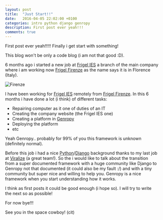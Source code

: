 ```yaml
---
layout: post
title:  "Just Start!!"
date:   2016-04-05 22:02:00 +0100
categories: intro python django genropy
description: First post ever yeah!!!
comments: true
---
```


First post ever yeah!!!!! Finally i get start with something!

This blog won't be only a code blog (i am not that good :D).

6 months ago i started a new job at
[Frigel IES](http://www.iesfrigel.com) a branch of
the main company where i am working now
[Frigel Firenze](http://www.frigel.com) as
the name says it is in Florence (Italy).

![Firenze](http://www.pizzeriaspera.it/wp-content/uploads/2015/05/panorama-firenze.jpg)


I have been working for [Frigel IES](http://www.iesfrigel.com)
remotely from [Frigel Firenze](http://www.frigel.com).
In this 6 months i have done a lot (i think) of different tasks:

  -  Repairing computer as it one of duties of an IT
  -  Creating the company website (the Frigel IES one)
  -  Creating a platform in [Genropy](http://www.genropy.org)
  -  Deploying the platform
  -  etc

Yeah Genropy.. probably for 99% of you this framework is unknown (definitely normal).

Before this job i had a nice
[Python](https://www.python.org)/[Django](https://www.djangoproject.com) background thanks to my last job at
[Viralize](https://viralize.com) (a great team!).
So the i would like to talk about the transition from a super
documented framework with a huge community like Django to
Genropy not that documented (it could also be my fault :/)
and with a tiny community but super nice and willing to help you.
Genropy is a nice framework when you start understanding how it
works.

I think as first posts it could be good enough (i hope so).
I will try to write the next so as possible!

For now bye!!!

See you in the space cowboy! (cit)
